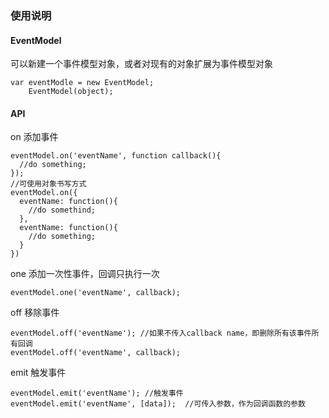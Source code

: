 ### 使用说明

#### EventModel
可以新建一个事件模型对象，或者对现有的对象扩展为事件模型对象
```
var eventModle = new EventModel;
    EventModel(object);
```

#### API
on 添加事件
```
eventModel.on('eventName', function callback(){
  //do something;
});
//可使用对象书写方式
eventModel.on({
  eventName: function(){
    //do somethind;
  },
  eventName: function(){
    //do something;
  }
})
```

one 添加一次性事件，回调只执行一次
```
eventModel.one('eventName', callback);
```

off 移除事件
```
eventModel.off('eventName'); //如果不传入callback name，即删除所有该事件所有回调
eventModel.off('eventName', callback);
```

emit 触发事件
```
eventModel.emit('eventName'); //触发事件
eventModel.emit('eventName', [data]);  //可传入参数，作为回调函数的参数
```
